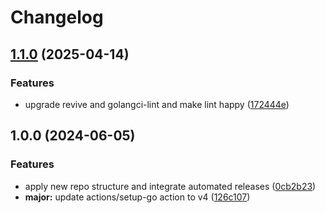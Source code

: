 # Changelog

## [1.1.0](https://github.com/kleister/go-mcupdater/compare/v1.0.0...v1.1.0) (2025-04-14)


### Features

* upgrade revive and golangci-lint and make lint happy ([172444e](https://github.com/kleister/go-mcupdater/commit/172444eb93981cf4e187716e183184ff42fec27b))

## 1.0.0 (2024-06-05)


### Features

* apply new repo structure and integrate automated releases ([0cb2b23](https://github.com/kleister/go-mcupdater/commit/0cb2b231a748c25badf11a1aac5fb02515ad4de1))
* **major:** update actions/setup-go action to v4 ([126c107](https://github.com/kleister/go-mcupdater/commit/126c1070175abbb23c53ada76bf2ed21a01b56ea))

